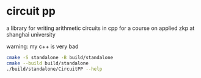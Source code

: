 # circuit pp
a library for writing arithmetic circuits in cpp for a course on applied zkp at shanghai university


warning: my c++ is very bad

```bash
cmake -S standalone -B build/standalone
cmake --build build/standalone
./build/standalone/CircuitPP --help
```


